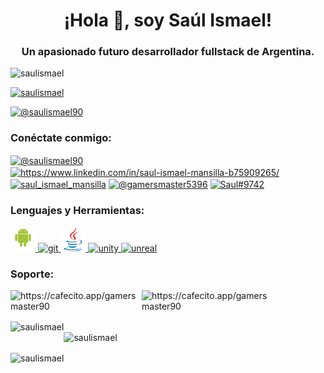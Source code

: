 <h1 align="center">¡Hola 👋, soy Saúl Ismael!</h1>
<h3 align="center">Un apasionado futuro desarrollador fullstack de Argentina.</h3>

<p align="left"> <img src="https://komarev.com/ghpvc/?username=saulismael&label=Vistas%20del%20perfil&color=0e75b6&style=flat" alt="saulismael" /> </p>

<p align="left"> <a href="https://github.com/ryo-ma/github-profile-trophy"><img src="https://github-profile-trophy.vercel.app/?username=saulismael" alt="saulismael" /></a> </p>

<p align="left"> <a href="https://twitter.com/@saulismael90" target="blank"><img src="https://img.shields.io/twitter/follow/@saulismael90?logo=twitter&style=for-the-badge" alt="@saulismael90" /></a> </p>

<h3 align="left">Conéctate conmigo:</h3>
<p align="left">
    <a href="https://twitter.com/@saulismael90" target="blank"><img align="center" src="https://raw.githubusercontent.com/rahuldkjain/github-profile-readme-generator/master/src/images/icons/Social/twitter.svg" alt="@saulismael90" height="30" width="40" /></a>
    <a href="https://linkedin.com/in/saul-ismael-mansilla-b75909265/" target="blank"><img align="center" src="https://raw.githubusercontent.com/rahuldkjain/github-profile-readme-generator/master/src/images/icons/Social/linked-in-alt.svg" alt="https://www.linkedin.com/in/saul-ismael-mansilla-b75909265/" height="30" width="40" /></a>
    <a href="https://instagram.com/saul_ismael_mansilla" target="blank"><img align="center" src="https://raw.githubusercontent.com/rahuldkjain/github-profile-readme-generator/master/src/images/icons/Social/instagram.svg" alt="saul_ismael_mansilla" height="30" width="40" /></a>
    <a href="https://www.youtube.com/c/@gamersmaster5396" target="blank"><img align="center" src="https://raw.githubusercontent.com/rahuldkjain/github-profile-readme-generator/master/src/images/icons/Social/youtube.svg" alt="@gamersmaster5396" height="30" width="40" /></a>
    <a href="https://discord.gg/Saul#9742" target="blank"><img align="center" src="https://raw.githubusercontent.com/rahuldkjain/github-profile-readme-generator/master/src/images/icons/Social/discord.svg" alt="Saul#9742" height="30" width="40" /></a>
</p>

<h3 align="left">Lenguajes y Herramientas:</h3>
<p align="left"> 
    <a href="https://developer.android.com" target="_blank" rel="noreferrer"> 
        <img src="https://raw.githubusercontent.com/devicons/devicon/master/icons/android/android-original-wordmark.svg" alt="android" width="40" height="40"/> 
    </a> 
    <a href="https://git-scm.com/" target="_blank" rel="noreferrer"> 
        <img src="https://www.vectorlogo.zone/logos/git-scm/git-scm-icon.svg" alt="git" width="40" height="40"/> 
    </a> 
    <a href="https://www.java.com" target="_blank" rel="noreferrer"> 
        <img src="https://raw.githubusercontent.com/devicons/devicon/master/icons/java/java-original.svg" alt="java" width="40" height="40"/> 
    </a> 
    <a href="https://unity.com/" target="_blank" rel="noreferrer"> 
        <img src="https://www.vectorlogo.zone/logos/unity3d/unity3d-icon.svg" alt="unity" width="40" height="40"/> 
    </a> 
    <a href="https://unrealengine.com/" target="_blank" rel="noreferrer"> 
        <img src="https://raw.githubusercontent.com/kenangundogan/fontisto/036b7eca71aab1bef8e6a0518f7329f13ed62f6b/icons/svg/brand/unreal-engine.svg" alt="unreal" width="40" height="40"/> 
    </a>
</p>

<h3 align="left">Soporte:</h3>
<p>
    <a href="https://www.buymeacoffee.com/https://cafecito.app/gamersmaster90"> 
        <img align="left" src="https://cdn.buymeacoffee.com/buttons/v2/default-yellow.png" height="50" width="210" alt="https://cafecito.app/gamersmaster90" />
    </a>
    <a href="https://ko-fi.com/https://cafecito.app/gamersmaster90"> 
        <img align="left" src="https://cdn.ko-fi.com/cdn/kofi3.png?v=3" height="50" width="210" alt="https://cafecito.app/gamersmaster90" />
    </a>
</p><br><br>

<p><img align="left" src="https://github-readme-stats.vercel.app/api/top-langs?username=saulismael&show_icons=true&locale=en&layout=compact" alt="saulismael" /></p>

<p>&nbsp;<img align="center" src="https://github-readme-stats.vercel.app/api?username=saulismael&show_icons=true&locale=en" alt="saulismael" /></p>

<p><img align="center" src="https://github-readme-streak-stats.herokuapp.com/?user=saulismael&" alt="saulismael" /></p>

